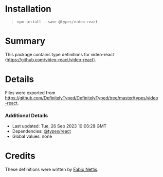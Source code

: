 # Installation
> `npm install --save @types/video-react`

# Summary
This package contains type definitions for video-react (https://github.com/video-react/video-react).

# Details
Files were exported from https://github.com/DefinitelyTyped/DefinitelyTyped/tree/master/types/video-react.

### Additional Details
 * Last updated: Tue, 26 Sep 2023 10:06:28 GMT
 * Dependencies: [@types/react](https://npmjs.com/package/@types/react)
 * Global values: none

# Credits
These definitions were written by [Fabio Nettis](https://github.com/fabio-nettis).
